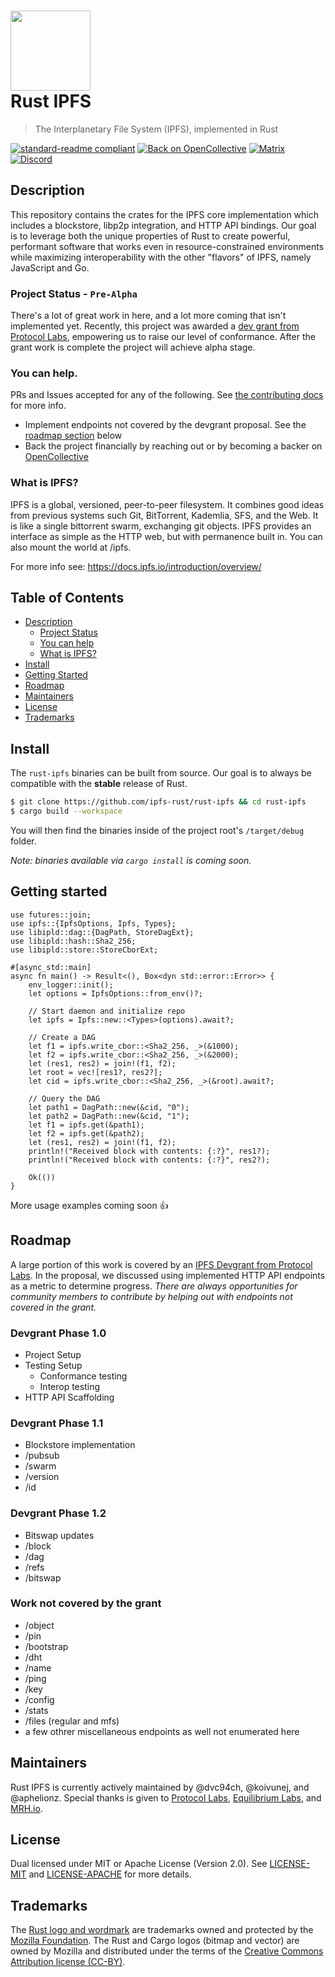 <h1>
  <img src="https://ipfs.io/ipfs/QmRcFsCvTgGrB52UGpp9P2bSDmnYNTAATdRf4NBj8SKf77/rust-ipfs-logo-256w.png" width="128" /><br />
  Rust IPFS
</h1>

> The Interplanetary File System (IPFS), implemented in Rust

[![standard-readme compliant](https://img.shields.io/badge/readme%20style-standard-brightgreen.svg?style=flat-square)](https://github.com/RichardLitt/standard-readme) [![Back on OpenCollective](https://img.shields.io/badge/open%20collective-donate-yellow.svg)](https://opencollective.com/ipfs-rust) [![Matrix](https://img.shields.io/badge/matrix-%23rust_ipfs%3Amatrix.org-blue.svg)](https://riot.im/app/#/room/#rust-ipfs:matrix.org) [![Discord](https://img.shields.io/discord/475789330380488707?color=blueviolet&label=discord)](https://discord.gg/9E5SFvW)


## Description

This repository contains the crates for the IPFS core implementation which includes a blockstore, libp2p integration, and HTTP API bindings. Our goal is to leverage both the unique properties of Rust to create powerful, performant software that works even in resource-constrained environments while maximizing interoperability with the other "flavors" of IPFS, namely JavaScript and Go.

### Project Status - `Pre-Alpha`

There's a lot of great work in here, and a lot more coming that isn't implemented yet. Recently, this project was awarded a [dev grant from Protocol Labs](https://github.com/ipfs/devgrants/tree/master/open-grants/ipfs-rust), empowering us to raise our level of conformance. After the grant work is complete the project will achieve alpha stage.

### You can help.

PRs and Issues accepted for any of the following. See [the contributing docs](./CONTRIBUTING.md) for more info.
* Implement endpoints not covered by the devgrant proposal. See the [roadmap section](#roadmap) below
* Back the project financially by reaching out or by becoming a backer on [OpenCollective](https://opencollective.com/ipfs-rust)

### What is IPFS?

IPFS is a global, versioned, peer-to-peer filesystem. It combines good ideas from previous systems such Git, BitTorrent, Kademlia, SFS, and the Web. It is like a single bittorrent swarm, exchanging git objects. IPFS provides an interface as simple as the HTTP web, but with permanence built in. You can also mount the world at /ipfs.

For more info see: https://docs.ipfs.io/introduction/overview/

## Table of Contents

- [Description](#description)
    - [Project Status](#project-status---pre-alpha)
    - [You can help](#you-can-help)
    - [What is IPFS?](#what-is-ipfs)
- [Install](#install)
- [Getting Started](#getting-started)
- [Roadmap](#roadmap)
- [Maintainers](#maintainers)
- [License](#license)
- [Trademarks](#trademarks)


## Install

The `rust-ipfs` binaries can be built from source. Our goal is to always be compatible with the **stable** release of Rust.

```bash
$ git clone https://github.com/ipfs-rust/rust-ipfs && cd rust-ipfs
$ cargo build --workspace
```

You will then find the binaries inside of the project root's `/target/debug` folder.

_Note: binaries available via `cargo install` is coming soon._

## Getting started
```rust,no_run
use futures::join;
use ipfs::{IpfsOptions, Ipfs, Types};
use libipld::dag::{DagPath, StoreDagExt};
use libipld::hash::Sha2_256;
use libipld::store::StoreCborExt;

#[async_std::main]
async fn main() -> Result<(), Box<dyn std::error::Error>> {
    env_logger::init();
    let options = IpfsOptions::from_env()?;

    // Start daemon and initialize repo
    let ipfs = Ipfs::new::<Types>(options).await?;

    // Create a DAG
    let f1 = ipfs.write_cbor::<Sha2_256, _>(&1000);
    let f2 = ipfs.write_cbor::<Sha2_256, _>(&2000);
    let (res1, res2) = join!(f1, f2);
    let root = vec![res1?, res2?];
    let cid = ipfs.write_cbor::<Sha2_256, _>(&root).await?;

    // Query the DAG
    let path1 = DagPath::new(&cid, "0");
    let path2 = DagPath::new(&cid, "1");
    let f1 = ipfs.get(&path1);
    let f2 = ipfs.get(&path2);
    let (res1, res2) = join!(f1, f2);
    println!("Received block with contents: {:?}", res1?);
    println!("Received block with contents: {:?}", res2?);

    Ok(())
}
```

More usage examples coming soon :+1:

## Roadmap

A large portion of this work is covered by an [IPFS Devgrant from Protocol Labs](https://github.com/ipfs/devgrants/tree/master/open-grants/ipfs-rust). In the proposal, we discussed using implemented HTTP API endpoints as a metric to determine progress. _There are always opportunities for community members to contribute by helping out with endpoints not covered in the grant._

### Devgrant Phase 1.0

- Project Setup
- Testing Setup
    - Conformance testing
    - Interop testing
- HTTP API Scaffolding

### Devgrant Phase 1.1

- Blockstore implementation
- /pubsub
- /swarm
- /version
- /id

### Devgrant Phase 1.2

- Bitswap updates
- /block
- /dag
- /refs
- /bitswap

### Work not covered by the grant

- /object
- /pin
- /bootstrap
- /dht
- /name
- /ping
- /key
- /config
- /stats
- /files (regular and mfs)
- a few othrer miscellaneous endpoints as well not enumerated here

## Maintainers

Rust IPFS is currently actively maintained by @dvc94ch, @koivunej, and @aphelionz. Special thanks is given to [Protocol Labs](https://github.com/protocol), [Equilibrium Labs](https://github.com/eqlabs), and [MRH.io](https://mrh.io).

## License

Dual licensed under MIT or Apache License (Version 2.0). See [LICENSE-MIT](./LICENSE-MIT) and [LICENSE-APACHE](./LICENSE-APACHE) for more details.

## Trademarks

The [Rust logo and wordmark](https://www.rust-lang.org/policies/media-guide) are trademarks owned and protected by the [Mozilla Foundation](https://mozilla.org). The Rust and Cargo logos (bitmap and vector) are owned by Mozilla and distributed under the terms of the [Creative Commons Attribution license (CC-BY)](https://creativecommons.org/licenses/by/4.0/).
